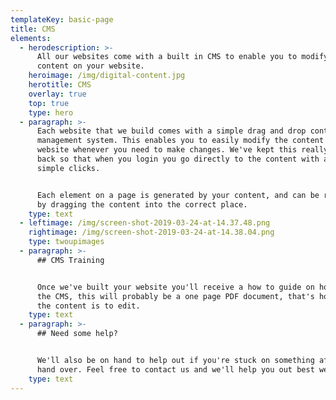 ```yaml
---
templateKey: basic-page
title: CMS
elements:
  - herodescription: >-
      All our websites come with a built in CMS to enable you to modify all the
      content on your website.
    heroimage: /img/digital-content.jpg
    herotitle: CMS
    overlay: true
    top: true
    type: hero
  - paragraph: >-
      Each website that we build comes with a simple drag and drop content
      management system. This enables you to easily modify the content of the
      website whenever you need to make changes. We've kept this really stripped
      back so that when you login you go directly to the content with a few
      simple clicks. 


      Each element on a page is generated by your content, and can be reordered
      by dragging the content into the correct place.
    type: text
  - leftimage: /img/screen-shot-2019-03-24-at-14.37.48.png
    rightimage: /img/screen-shot-2019-03-24-at-14.38.04.png
    type: twoupimages
  - paragraph: >-
      ## CMS Training


      Once we've built your website you'll receive a how to guide on how to use
      the CMS, this will probably be a one page PDF document, that's how simple
      the content is to edit.
    type: text
  - paragraph: >-
      ## Need some help?


      We'll also be on hand to help out if you're stuck on something after the
      hand over. Feel free to contact us and we'll help you out best we can.
    type: text
---
```


